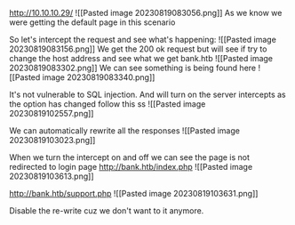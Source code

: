 http://10.10.10.29/
![[Pasted image 20230819083056.png]]
As we know we were getting the default page in this scenario

So let's intercept the request and see what's happening:
![[Pasted image 20230819083156.png]]
We get the 200 ok request but will see if try to change the host address and see what we get
bank.htb
![[Pasted image 20230819083302.png]]
We can see something is being found here
![[Pasted image 20230819083340.png]]


It's not vulnerable to SQL injection. 
And will turn on the server intercepts  as the option has changed follow this ss
![[Pasted image 20230819102557.png]]

We can automatically rewrite all the responses 
![[Pasted image 20230819103023.png]]

When we turn the intercept on and off we can see the page is not redirected to login page
http://bank.htb/index.php
![[Pasted image 20230819103613.png]]

http://bank.htb/support.php
![[Pasted image 20230819103631.png]]

Disable the re-write cuz we don't want to it anymore.
